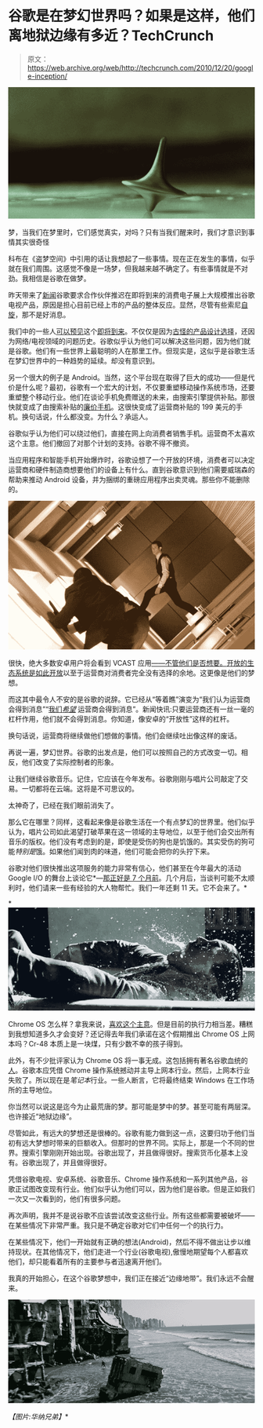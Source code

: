 # 谷歌是在梦幻世界吗？如果是这样，他们离地狱边缘有多近？TechCrunch

> 原文：<https://web.archive.org/web/http://techcrunch.com/2010/12/20/google-inception/>

![](img/7aac67df3f5339e4a599412d261330eb.png "i")

梦，当我们在梦里时，它们感觉真实，对吗？只有当我们醒来时，我们才意识到事情其实很奇怪

科布在《盗梦空间》中引用的话让我想起了一些事情。现在正在发生的事情，似乎就在我们周围。这感觉不像是一场梦，但我越来越不确定了。有些事情就是不对劲。我相信是谷歌在做梦。

昨天带来了[新闻](https://web.archive.org/web/20230202231832/http://www.nytimes.com/2010/12/20/technology/20google.html?_r=2&src=twt&twt=nytimes)谷歌要求合作伙伴推迟在即将到来的消费电子展上大规模推出谷歌电视产品，原因是担心目前已经上市的产品的整体反应。显然，尽管有些索尼[自旋](https://web.archive.org/web/20230202231832/http://www.nytimes.com/2010/12/21/technology/21sony.html?partner=rss&emc=rss)，那不是好消息。

我们中的一些人[可以预见](https://web.archive.org/web/20230202231832/https://techcrunch.com/2010/11/27/google-tv-already-in-trouble-sony-offering-25-off-blu-ray-google-tv-units/)这个[即将到来](https://web.archive.org/web/20230202231832/http://www.crunchgear.com/2010/11/01/logitech-revue-google-tv-techrunch-review/)。不仅仅是因为[古怪的产品设计选择](https://web.archive.org/web/20230202231832/https://techcrunch.com/2010/10/05/google-tv-remote/)，还因为网络/电视领域的问题历史。谷歌似乎认为他们可以解决这些问题，因为他们就是谷歌。他们有一些世界上最聪明的人在那里工作。但现实是，这似乎是谷歌生活在梦幻世界中的一种趋势的延续。却没有意识到。

另一个很大的例子是 Android。当然，这个平台现在取得了巨大的成功——但是代价是什么呢？最初，谷歌有一个宏大的计划，不仅要重塑移动操作系统市场，还要重塑整个移动行业。他们在谈论手机免费赠送的未来，由搜索引擎提供补贴。那很快就变成了由搜索补贴的[廉价手机](https://web.archive.org/web/20230202231832/https://techcrunch.com/2010/09/10/google-nexus-one/)。这很快变成了运营商补贴的 199 美元的手机。换句话说，什么都没变。为什么？承运人。

谷歌似乎认为他们可以绕过他们，直接在网上向消费者销售手机。运营商不太喜欢这个主意。他们撤回了对那个计划的支持。谷歌不得不撤资。

当应用程序和智能手机开始爆炸时，谷歌设想了一个开放的环境，消费者可以决定运营商和硬件制造商想要他们的设备上有什么。直到谷歌意识到他们需要威瑞森的帮助来推动 Android 设备，并为捆绑的重磅应用程序出卖灵魂。那些你不能删除的。

![](img/997efdaa2f239bda216edbb7afa98237.png "i2")

很快，绝大多数安卓用户将会看到 VCAST 应用[——不管他们是否想要。](https://web.archive.org/web/20230202231832/https://techcrunch.com/2010/11/04/verizon-vcast-apps-droid/)[开放的生态系统是如此开放](https://web.archive.org/web/20230202231832/https://techcrunch.com/2010/09/09/android-open/)以至于运营商对消费者完全没有选择的余地。这更像是他们的梦想。

而这其中最令人不安的是谷歌的说辞。它已经从“等着瞧”演变为“我们认为运营商会得到消息”“[我们*希望*](https://web.archive.org/web/20230202231832/http://android-developers.blogspot.com/2010/12/its-not-rooting-its-openness.html) 运营商会得到消息”。新闻快讯:只要运营商还有一丝一毫的杠杆作用，他们就不会得到消息。你知道，像安卓的“开放性”这样的杠杆。

换句话说，运营商将继续做他们想做的事情。他们会继续吐出像这样的废话。

再说一遍，梦幻世界。谷歌的出发点是，他们可以按照自己的方式改变一切。相反，他们改变了实际控制者的形象。

让我们继续谷歌音乐。记住，它应该在今年发布。谷歌刚刚与唱片公司敲定了交易。一切都将在云端。这将是不可思议的。

太神奇了，已经在我们眼前消失了。

那么它在哪里？同样，这看起来像是谷歌生活在一个有点梦幻的世界里。他们似乎认为，唱片公司如此渴望打破苹果在这一领域的主导地位，以至于他们会交出所有音乐的版权。他们没有考虑到的是，即使是受伤的狗也是饥饿的。其实受伤的狗可能*特别是*饿。如果他们闻到肉的味道，他们可能会把你的头拧下来。

谷歌对他们很快推出这项服务的能力非常有信心，他们甚至在今年最大的活动 Google I/O 的舞台上谈论它*—[那正好是 7 个月前](https://web.archive.org/web/20230202231832/https://techcrunch.com/2010/05/20/um-did-google-just-quietly-launch-a-web-based-itunes-competitor-yep/)。几个月后，当谈判可能不太顺利时，他们请来一些有经验的大人物帮忙。我们一年还剩 11 天。它不会来了。*

 *![](img/9e654ec3ca7f3522514eb4266d1446bb.png "i3")

Chrome OS 怎么样？拿我来说，[喜欢这个主意](https://web.archive.org/web/20230202231832/https://techcrunch.com/2010/12/14/chrome-os-future/)。但是目前的执行力相当差。糟糕到我想知道多久才会变好？还记得去年我们承诺在这个假期推出 Chrome OS 上网本吗？Cr-48 本质上是一块煤，只有少数不幸的孩子得到。

此外，有不少批评家认为 Chrome OS 将一事无成。这包括拥有著名谷歌血统的[人](https://web.archive.org/web/20230202231832/http://paulbuchheit.blogspot.com/2010/12/cloud-os.html)。谷歌本应凭借 Chrome 操作系统撼动并主导上网本行业。然后，上网本行业失败了。所以现在是*笔记本*行业。一些人断言，它将最终结束 Windows 在工作场所的主导地位。

你当然可以说这是迄今为止最荒唐的梦。那可能是梦中的梦。甚至可能有两层深。也许接近“地狱边缘”。

尽管如此，有远大的梦想还是很棒的。谷歌有能力做到这一点，这要归功于他们当初有远大梦想时带来的巨额收入。但那时的世界不同。实际上，那是一个不同的世界。搜索引擎刚刚开始出现。谷歌出现了，并且做得很好。搜索货币化基本上没有。谷歌出现了，并且做得很好。

凭借谷歌电视、安卓系统、谷歌音乐、Chrome 操作系统和一系列其他产品，谷歌正试图改变现有行业。他们似乎认为他们可以，因为他们是谷歌。但是正如我们一次又一次看到的，他们有很多问题。

再次声明，我并不是说谷歌不应该尝试改变这些行业。所有这些都需要被破坏——在某些情况下非常严重。我只是不确定谷歌对它们中任何一个的执行力。

在某些情况下，他们一开始就有正确的想法(Android)，然后不得不做出让步以维持现状。在其他情况下，他们走进一个行业(谷歌电视),傲慢地期望每个人都喜欢他们，却只能看着所有的主要参与者迅速离开他们。

我真的开始担心，在这个谷歌梦想中，我们正在接近“边缘地带”。我们永远不会醒来。

![](img/c422f7668360c22f4a98bcb5a5fb14cb.png "INCEPTION")

*【图片:华纳兄弟】**